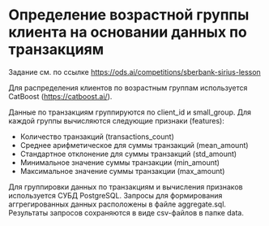 # Определение возрастной группы клиента на основании данных по транзакциям

Задание см. по ссылке https://ods.ai/competitions/sberbank-sirius-lesson

Для распределения клиентов по возрастным группам используется CatBoost (https://catboost.ai/).

Данные по транзакциям группируются по client_id и small_group.
Для каждой группы вычисляются следующие признаки (features):
- Количество транзакций (transactions_count)
- Среднее арифметическое для суммы транзакций (mean_amount)
- Стандартное отклонение для суммы транзакций (std_amount)
- Минимальное значение суммы транзакции (min_amount)
- Максимальное значение суммы транзакции (max_amount)

Для группировки данных по транзакциям и вычисления признаков используется СУБД PostgreSQL.
Запросы для формирования аггрегированных данных расположены в файле aggregate.sql.
Результаты запросов сохраняются в виде csv-файлов в папке data.
